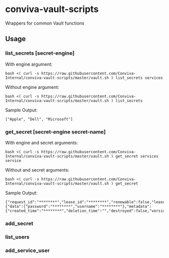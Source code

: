 # conviva-vault-scripts
Wrappers for common Vault functions

## Usage

### list_secrets [secret-engine]
With engine argument:
```
bash <( curl -s https://raw.githubusercontent.com/Conviva-Internal/conviva-vault-scripts/master/vault.sh ) list_secrets services
```

Without engine argument:
```
bash <( curl -s https://raw.githubusercontent.com/Conviva-Internal/conviva-vault-scripts/master/vault.sh ) list_secrets
```

Sample Output:
```
["Apple", "Dell", "Microsoft"]
```

### get_secret [secret-engine secret-name]
With engine and secret arguments:
```
bash <( curl -s https://raw.githubusercontent.com/Conviva-Internal/conviva-vault-scripts/master/vault.sh ) get_secret services service
```

Without and secret arguments:
```
bash <( curl -s https://raw.githubusercontent.com/Conviva-Internal/conviva-vault-scripts/master/vault.sh ) get_secret
```

Sample Output:
```
{"request_id":"********","lease_id":"********","renewable":false,"lease_duration":0,"data":{"data":{"password":"********","username":"********"},"metadata":{"created_time":"********","deletion_time":"","destroyed":false,"version":1}},"wrap_info":null,"warnings":null,"auth":null}
```

### add_secret

### list_users

### add_service_user
